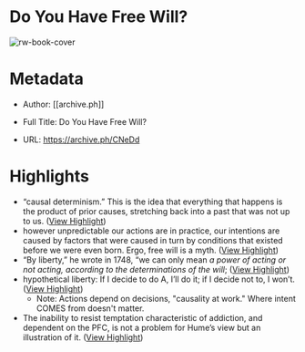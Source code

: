 # Do You Have Free Will?

![rw-book-cover](https://archive.ph/CNeDd/c86e065b2fafd6daff83b942533f99c82d39af86/scr.png)

# Metadata
- Author: [[archive.ph]]
- Full Title: Do You Have Free Will?

- URL: https://archive.ph/CNeDd

# Highlights
- “causal determinism.” This is the idea that everything that happens is the product of prior causes, stretching back into a past that was not up to us. ([View Highlight](https://read.readwise.io/read/01hymsjr35sd50fmnvzt2td526))
- however unpredictable our actions are in practice, our intentions are caused by factors that were caused in turn by conditions that existed before we were even born. Ergo, free will is a myth. ([View Highlight](https://read.readwise.io/read/01hymsb1h33p1jb4wxwnv0a5th))
- “By liberty,” he wrote in 1748, “we can only mean *a power of acting or not acting, according to the determinations of the will*; ([View Highlight](https://read.readwise.io/read/01hymse5xsk9m9fj69w5dqjheg))
- hypothetical liberty: If I decide to do A, I’ll do it; if I decide not to, I won’t. ([View Highlight](https://read.readwise.io/read/01hymsgnvds4z41wmyahns3qg5))
    - Note: Actions depend on decisions, "causality at work." Where intent COMES from doesn't matter.
- The inability to resist temptation characteristic of addiction, and dependent on the PFC, is not a problem for Hume’s view but an illustration of it. ([View Highlight](https://read.readwise.io/read/01hymsr6fjp3gsrh6p9kdghmps))
